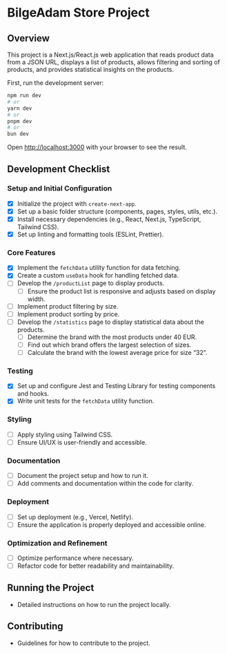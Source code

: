 # BilgeAdam Store Project

## Overview

This project is a Next.js/React.js web application that reads product data from a JSON URL, displays a list of products, allows filtering and sorting of products, and provides statistical insights on the products.

First, run the development server:

```bash
npm run dev
# or
yarn dev
# or
pnpm dev
# or
bun dev
```

Open [http://localhost:3000](http://localhost:3000) with your browser to see the result.

## Development Checklist

### Setup and Initial Configuration

- [x] Initialize the project with `create-next-app`.
- [x] Set up a basic folder structure (components, pages, styles, utils, etc.).
- [x] Install necessary dependencies (e.g., React, Next.js, TypeScript, Tailwind CSS).
- [x] Set up linting and formatting tools (ESLint, Prettier).

### Core Features

- [x] Implement the `fetchData` utility function for data fetching.
- [x] Create a custom `useData` hook for handling fetched data.
- [ ] Develop the `/productList` page to display products.
  - [ ] Ensure the product list is responsive and adjusts based on display width.
- [ ] Implement product filtering by size.
- [ ] Implement product sorting by price.
- [ ] Develop the `/statistics` page to display statistical data about the products.
  - [ ] Determine the brand with the most products under 40 EUR.
  - [ ] Find out which brand offers the largest selection of sizes.
  - [ ] Calculate the brand with the lowest average price for size “32”.

### Testing

- [x] Set up and configure Jest and Testing Library for testing components and hooks.
- [x] Write unit tests for the `fetchData` utility function.

### Styling

- [ ] Apply styling using Tailwind CSS.
- [ ] Ensure UI/UX is user-friendly and accessible.

### Documentation

- [ ] Document the project setup and how to run it.
- [ ] Add comments and documentation within the code for clarity.

### Deployment

- [ ] Set up deployment (e.g., Vercel, Netlify).
- [ ] Ensure the application is properly deployed and accessible online.

### Optimization and Refinement

- [ ] Optimize performance where necessary.
- [ ] Refactor code for better readability and maintainability.

## Running the Project

- Detailed instructions on how to run the project locally.

## Contributing

- Guidelines for how to contribute to the project.
